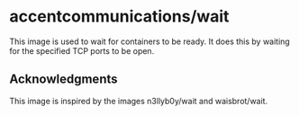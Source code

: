 # accentcommunications/wait

This image is used to wait for containers to be ready. It does this by waiting
for the specified TCP ports to be open.

## Acknowledgments

This image is inspired by the images n3llyb0y/wait and waisbrot/wait.
